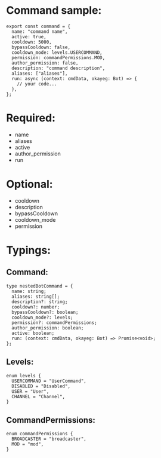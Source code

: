 # Command sample:
```
export const command = {
  name: "command name",
  active: true,
  cooldown: 5000,
  bypassCooldown: false,
  cooldown_mode: levels.USERCOMMAND,
  permission: commandPermissions.MOD,
  author_permission: false,
  description: "command description",
  aliases: ["aliases"],
  run: async (context: cmdData, okayeg: Bot) => {
    // your code...
  },
};
```


# Required:
  - name
  - aliases
  - active
  - author_permission
  - run

# Optional:
  - cooldown
  - description
  - bypassCooldown
  - cooldown_mode
  - permission

# Typings:
## Command:
```
type nestedBotCommand = {
  name: string;
  aliases: string[];
  description?: string;
  cooldown?: number;
  bypassCooldown?: boolean;
  cooldown_mode?: levels;
  permission?: commandPermissions;
  author_permission: boolean;
  active: boolean;
  run: (context: cmdData, okayeg: Bot) => Promise<void>;
};
```

## Levels:
```
enum levels {
  USERCOMMAND = "UserCommand",
  DISABLED = "Disabled",
  USER = "User",
  CHANNEL = "Channel",
}
```
## CommandPermissions:
```
enum commandPermissions {
  BROADCASTER = "broadcaster",
  MOD = "mod",
}
```